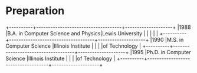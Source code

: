 # Preparation

+----------+------------------------------------+--------------------+
|1988      |B.A. in Computer Science and Physics|Lewis University    |
|          |                                    |                    |
+----------+------------------------------------+--------------------+
|1990      |M.S. in Computer Science            |Illinois Institute  |
|          |                                    |of Technology       |
+----------+------------------------------------+--------------------+
|1995      |Ph.D. in Computer Science           |Illinois Institute  |
|          |                                    |of Technology       |
+----------+------------------------------------+--------------------+
